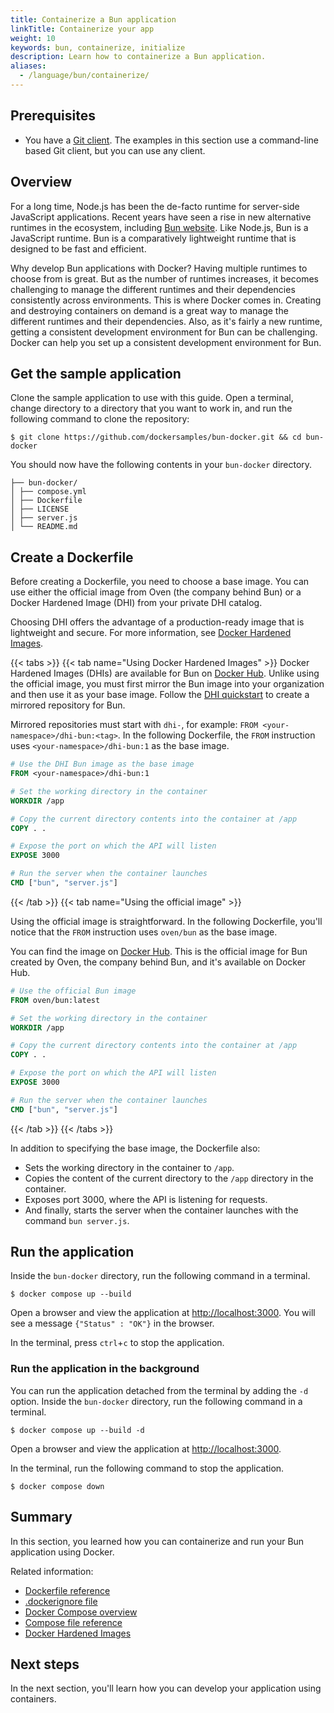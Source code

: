 ```yaml
---
title: Containerize a Bun application
linkTitle: Containerize your app
weight: 10
keywords: bun, containerize, initialize
description: Learn how to containerize a Bun application.
aliases:
  - /language/bun/containerize/
---
```


## Prerequisites

* You have a [Git client](https://git-scm.com/downloads). The examples in this section use a command-line based Git client, but you can use any client.

## Overview

For a long time, Node.js has been the de-facto runtime for server-side
JavaScript applications. Recent years have seen a rise in new alternative
runtimes in the ecosystem, including [Bun website](https://bun.sh/). Like
Node.js, Bun is a JavaScript runtime. Bun is a comparatively lightweight
runtime that is designed to be fast and efficient.

Why develop Bun applications with Docker? Having multiple runtimes to choose
from is great. But as the number of runtimes increases, it becomes challenging
to manage the different runtimes and their dependencies consistently across
environments. This is where Docker comes in. Creating and destroying containers
on demand is a great way to manage the different runtimes and their
dependencies. Also, as it's fairly a new runtime, getting a consistent
development environment for Bun can be challenging. Docker can help you set up
a consistent development environment for Bun.

## Get the sample application

Clone the sample application to use with this guide. Open a terminal, change
directory to a directory that you want to work in, and run the following
command to clone the repository:

```console
$ git clone https://github.com/dockersamples/bun-docker.git && cd bun-docker
```

You should now have the following contents in your `bun-docker` directory.

```text
├── bun-docker/
│ ├── compose.yml
│ ├── Dockerfile
│ ├── LICENSE
│ ├── server.js
│ └── README.md
```

## Create a Dockerfile

Before creating a Dockerfile, you need to choose a base image. You can use either the official image from Oven (the company behind Bun) or a Docker Hardened Image (DHI) from your private DHI catalog.

Choosing DHI offers the advantage of a production-ready image that is lightweight and secure. For more information, see [Docker Hardened Images](https://docs.docker.com/dhi/).

{{< tabs >}}
{{< tab name="Using Docker Hardened Images" >}}
Docker Hardened Images (DHIs) are available for Bun on [Docker Hub](https://hub.docker.com/hardened-images/catalog/dhi/bun). Unlike using the official image, you must first mirror the Bun image into your organization and then use it as your base image. Follow the [DHI quickstart](/dhi/get-started/) to create a mirrored repository for Bun.

Mirrored repositories must start with `dhi-`, for example: `FROM <your-namespace>/dhi-bun:<tag>`. In the following Dockerfile, the `FROM` instruction uses `<your-namespace>/dhi-bun:1` as the base image.

```dockerfile
# Use the DHI Bun image as the base image
FROM <your-namespace>/dhi-bun:1

# Set the working directory in the container
WORKDIR /app

# Copy the current directory contents into the container at /app
COPY . .

# Expose the port on which the API will listen
EXPOSE 3000

# Run the server when the container launches
CMD ["bun", "server.js"]
```

{{< /tab >}}
{{< tab name="Using the official image" >}}

Using the official image is straightforward. In the following Dockerfile, you'll notice that the `FROM` instruction uses `oven/bun` as the base image.

You can find the image on [Docker Hub](https://hub.docker.com/r/oven/bun). This is the official image for Bun created by Oven, the company behind Bun, and it's available on Docker Hub.

```dockerfile
# Use the official Bun image
FROM oven/bun:latest

# Set the working directory in the container
WORKDIR /app

# Copy the current directory contents into the container at /app
COPY . .

# Expose the port on which the API will listen
EXPOSE 3000

# Run the server when the container launches
CMD ["bun", "server.js"]
```

{{< /tab >}}
{{< /tabs >}}

In addition to specifying the base image, the Dockerfile also:

- Sets the working directory in the container to `/app`.
- Copies the content of the current directory to the `/app` directory in the container.
- Exposes port 3000, where the API is listening for requests.
- And finally, starts the server when the container launches with the command `bun server.js`.

## Run the application

Inside the `bun-docker` directory, run the following command in a terminal.

```console
$ docker compose up --build
```

Open a browser and view the application at [http://localhost:3000](http://localhost:3000). You will see a message `{"Status" : "OK"}` in the browser.

In the terminal, press `ctrl`+`c` to stop the application.

### Run the application in the background

You can run the application detached from the terminal by adding the `-d`
option. Inside the `bun-docker` directory, run the following command
in a terminal.

```console
$ docker compose up --build -d
```

Open a browser and view the application at [http://localhost:3000](http://localhost:3000).


In the terminal, run the following command to stop the application.

```console
$ docker compose down
```

## Summary

In this section, you learned how you can containerize and run your Bun
application using Docker.

Related information:

 - [Dockerfile reference](/reference/dockerfile.md)
 - [.dockerignore file](/reference/dockerfile.md#dockerignore-file)
 - [Docker Compose overview](/manuals/compose/_index.md)
 - [Compose file reference](/reference/compose-file/_index.md)
 - [Docker Hardened Images](/dhi/)

## Next steps

In the next section, you'll learn how you can develop your application using
containers.
